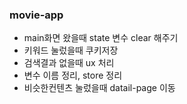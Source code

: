 ### movie-app
- main화면 왔을때 state 변수 clear 해주기
- 키워드 눌렀을때 쿠키저장
- 검색결과 없을때 ux 처리
- 변수 이름 정리, store 정리
- 비슷한컨텐츠 눌렀을때 datail-page 이동
